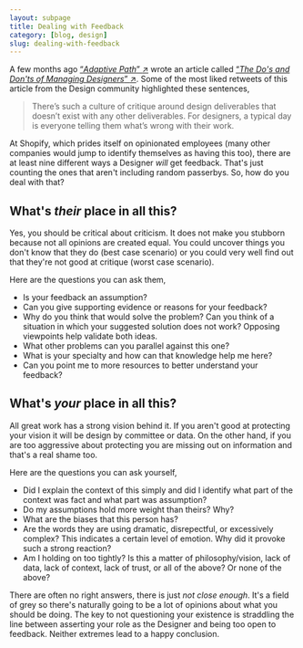 ```yaml
---
layout: subpage
title: Dealing with Feedback
category: [blog, design]
slug: dealing-with-feedback
---
```


A few months ago <a href="https://twitter.com/AdaptivePath" class="external" target="_blank">&#8220;<span class="external-body"><em>Adaptive Path</em></span>&#8221; <span class="external-box"><span class="external-box__arrow">↗&#xFE0E;</span></span></a> wrote an article called <a href="https://medium.com/@adaptivepath/the-do-s-and-don-ts-of-managing-designers-90736ac7608b#.yu7vb4t3f" class="external" target="_blank">&#8220;<span class="external-body"><em>The Do's and Don'ts of Managing Designers</em></span>&#8221; <span class="external-box"><span class="external-box__arrow">↗&#xFE0E;</span></span></a>. Some of the most liked retweets of this article from the Design community highlighted these sentences,

> There’s such a culture of critique around design deliverables that doesn’t exist with any other deliverables. For designers, a typical day is everyone telling them what’s wrong with their work.

At Shopify, which prides itself on opinionated employees (many other companies would jump to identify themselves as having this too), there are at least nine different ways a Designer *will* get feedback. That's just counting the ones that aren't including random passerbys. So, how do you deal with that?

## What's <em>their</em> place in all this?

Yes, you should be critical about criticism. It does not make you stubborn because not all opinions are created equal. You could uncover things you don't know that they do (best case scenario) or you could very well find out that they're not good at critique (worst case scenario).

Here are the questions you can ask them,

* Is your feedback an assumption? 
* Can you give supporting evidence or reasons for your feedback?
* Why do you think that would solve the problem? Can you think of a situation in which your suggested solution does not work? Opposing viewpoints help validate both ideas.
* What other problems can you parallel against this one? 
* What is your specialty and how can that knowledge help me here?
* Can you point me to more resources to better understand your feedback? 

## What's <em>your</em> place in all this?

All great work has a strong vision behind it. If you aren't good at protecting your vision it will be design by committee or data. On the other hand, if you are too aggressive about protecting you are missing out on information and that's a real shame too.

Here are the questions you can ask yourself,

* Did I explain the context of this simply and did I identify what part of the context was fact and what part was assumption? 
* Do my assumptions hold more weight than theirs? Why?
* What are the biases that this person has?
* Are the words they are using dramatic, disrepectful, or excessively complex? This indicates a certain level of emotion. Why did it provoke such a strong reaction?
* Am I holding on too tightly? Is this a matter of philosophy/vision, lack of data, lack of context, lack of trust, or all of the above? Or none of the above?

There are often no right answers, there is just *not close enough*. It's a field of grey so there's naturally going to be a lot of opinions about what you should be doing. The key to not questioning your existence is straddling the line between asserting your role as the Designer and being too open to feedback. Neither extremes lead to a happy conclusion.